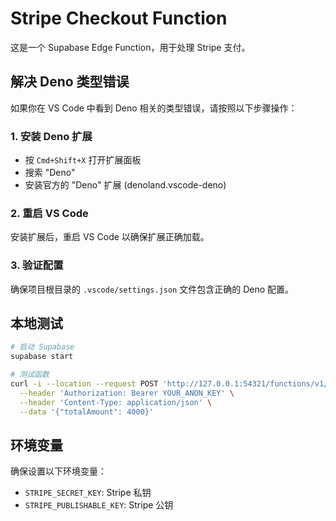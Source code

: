# Stripe Checkout Function

这是一个 Supabase Edge Function，用于处理 Stripe 支付。

## 解决 Deno 类型错误

如果你在 VS Code 中看到 Deno 相关的类型错误，请按照以下步骤操作：

### 1. 安装 Deno 扩展
- 按 `Cmd+Shift+X` 打开扩展面板
- 搜索 "Deno" 
- 安装官方的 "Deno" 扩展 (denoland.vscode-deno)

### 2. 重启 VS Code
安装扩展后，重启 VS Code 以确保扩展正确加载。

### 3. 验证配置
确保项目根目录的 `.vscode/settings.json` 文件包含正确的 Deno 配置。

## 本地测试

```bash
# 启动 Supabase
supabase start

# 测试函数
curl -i --location --request POST 'http://127.0.0.1:54321/functions/v1/stripe-checkout' \
  --header 'Authorization: Bearer YOUR_ANON_KEY' \
  --header 'Content-Type: application/json' \
  --data '{"totalAmount": 4000}'
```

## 环境变量

确保设置以下环境变量：
- `STRIPE_SECRET_KEY`: Stripe 私钥
- `STRIPE_PUBLISHABLE_KEY`: Stripe 公钥

